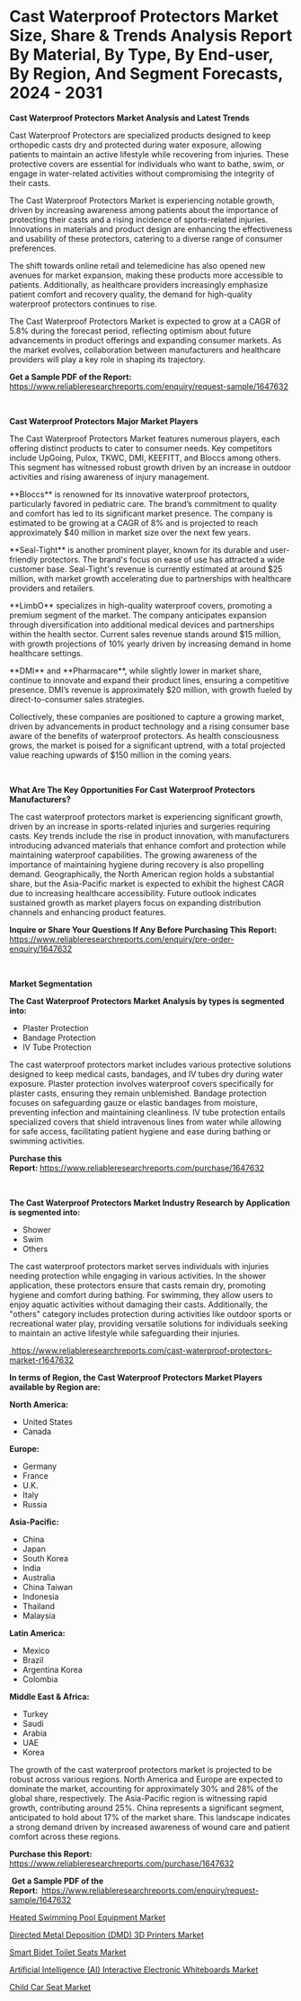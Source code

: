 <p><h1>Cast Waterproof Protectors Market Size, Share & Trends Analysis Report By Material, By Type, By End-user, By Region, And Segment Forecasts, 2024 - 2031</h1></p><p><strong>Cast Waterproof Protectors Market Analysis and Latest Trends</strong></p>
<p><p>Cast Waterproof Protectors are specialized products designed to keep orthopedic casts dry and protected during water exposure, allowing patients to maintain an active lifestyle while recovering from injuries. These protective covers are essential for individuals who want to bathe, swim, or engage in water-related activities without compromising the integrity of their casts.</p><p>The Cast Waterproof Protectors Market is experiencing notable growth, driven by increasing awareness among patients about the importance of protecting their casts and a rising incidence of sports-related injuries. Innovations in materials and product design are enhancing the effectiveness and usability of these protectors, catering to a diverse range of consumer preferences.</p><p>The shift towards online retail and telemedicine has also opened new avenues for market expansion, making these products more accessible to patients. Additionally, as healthcare providers increasingly emphasize patient comfort and recovery quality, the demand for high-quality waterproof protectors continues to rise. </p><p>The Cast Waterproof Protectors Market is expected to grow at a CAGR of 5.8% during the forecast period, reflecting optimism about future advancements in product offerings and expanding consumer markets. As the market evolves, collaboration between manufacturers and healthcare providers will play a key role in shaping its trajectory.</p></p>
<p><strong>Get a Sample PDF of the Report:&nbsp;</strong> <a href="https://www.reliableresearchreports.com/enquiry/request-sample/1647632?utm_campaign=16&utm_medium=2&utm_source=Github&utm_content=ia&utm_term=27102024&utm_id=cast-waterproof-protectors">https://www.reliableresearchreports.com/enquiry/request-sample/1647632</a></p>
<p>&nbsp;</p>
<p><strong>Cast Waterproof Protectors Major Market Players</strong></p>
<p><p>The Cast Waterproof Protectors Market features numerous players, each offering distinct products to cater to consumer needs. Key competitors include UpGoing, Pulox, TKWC, DMI, KEEFITT, and Bloccs among others. This segment has witnessed robust growth driven by an increase in outdoor activities and rising awareness of injury management.</p><p>**Bloccs** is renowned for its innovative waterproof protectors, particularly favored in pediatric care. The brand’s commitment to quality and comfort has led to its significant market presence. The company is estimated to be growing at a CAGR of 8% and is projected to reach approximately $40 million in market size over the next few years.</p><p>**Seal-Tight** is another prominent player, known for its durable and user-friendly protectors. The brand's focus on ease of use has attracted a wide customer base. Seal-Tight's revenue is currently estimated at around $25 million, with market growth accelerating due to partnerships with healthcare providers and retailers.</p><p>**LimbO** specializes in high-quality waterproof covers, promoting a premium segment of the market. The company anticipates expansion through diversification into additional medical devices and partnerships within the health sector. Current sales revenue stands around $15 million, with growth projections of 10% yearly driven by increasing demand in home healthcare settings.</p><p>**DMI** and **Pharmacare**, while slightly lower in market share, continue to innovate and expand their product lines, ensuring a competitive presence. DMI’s revenue is approximately $20 million, with growth fueled by direct-to-consumer sales strategies.</p><p>Collectively, these companies are positioned to capture a growing market, driven by advancements in product technology and a rising consumer base aware of the benefits of waterproof protectors. As health consciousness grows, the market is poised for a significant uptrend, with a total projected value reaching upwards of $150 million in the coming years.</p></p>
<p>&nbsp;</p>
<p><strong>What Are The Key Opportunities For Cast Waterproof Protectors Manufacturers?</strong></p>
<p><p>The cast waterproof protectors market is experiencing significant growth, driven by an increase in sports-related injuries and surgeries requiring casts. Key trends include the rise in product innovation, with manufacturers introducing advanced materials that enhance comfort and protection while maintaining waterproof capabilities. The growing awareness of the importance of maintaining hygiene during recovery is also propelling demand. Geographically, the North American region holds a substantial share, but the Asia-Pacific market is expected to exhibit the highest CAGR due to increasing healthcare accessibility. Future outlook indicates sustained growth as market players focus on expanding distribution channels and enhancing product features.</p></p>
<p><strong>Inquire or Share Your Questions If Any Before Purchasing This Report:</strong> <a href="https://www.reliableresearchreports.com/enquiry/pre-order-enquiry/1647632?utm_campaign=16&utm_medium=2&utm_source=Github&utm_content=ia&utm_term=27102024&utm_id=cast-waterproof-protectors">https://www.reliableresearchreports.com/enquiry/pre-order-enquiry/1647632</a></p>
<p>&nbsp;</p>
<p><strong>Market Segmentation</strong></p>
<p><strong>The Cast Waterproof Protectors Market Analysis by types is segmented into:</strong></p>
<p><ul><li>Plaster Protection</li><li>Bandage Protection</li><li>IV Tube Protection</li></ul></p>
<p><p>The cast waterproof protectors market includes various protective solutions designed to keep medical casts, bandages, and IV tubes dry during water exposure. Plaster protection involves waterproof covers specifically for plaster casts, ensuring they remain unblemished. Bandage protection focuses on safeguarding gauze or elastic bandages from moisture, preventing infection and maintaining cleanliness. IV tube protection entails specialized covers that shield intravenous lines from water while allowing for safe access, facilitating patient hygiene and ease during bathing or swimming activities.</p></p>
<p><strong>Purchase this Report:&nbsp;</strong><a href="https://www.reliableresearchreports.com/purchase/1647632?utm_campaign=16&utm_medium=2&utm_source=Github&utm_content=ia&utm_term=27102024&utm_id=cast-waterproof-protectors">https://www.reliableresearchreports.com/purchase/1647632</a></p>
<p>&nbsp;</p>
<p><strong>The Cast Waterproof Protectors Market Industry Research by Application is segmented into:</strong></p>
<p><ul><li>Shower</li><li>Swim</li><li>Others</li></ul></p>
<p><p>The cast waterproof protectors market serves individuals with injuries needing protection while engaging in various activities. In the shower application, these protectors ensure that casts remain dry, promoting hygiene and comfort during bathing. For swimming, they allow users to enjoy aquatic activities without damaging their casts. Additionally, the "others" category includes protection during activities like outdoor sports or recreational water play, providing versatile solutions for individuals seeking to maintain an active lifestyle while safeguarding their injuries.</p></p>
<p><a href="https://www.reliableresearchreports.com/cast-waterproof-protectors-market-r1647632?utm_campaign=16&utm_medium=2&utm_source=Github&utm_content=ia&utm_term=27102024&utm_id=cast-waterproof-protectors">&nbsp;https://www.reliableresearchreports.com/cast-waterproof-protectors-market-r1647632</a></p>
<p><strong>In terms of Region, the Cast Waterproof Protectors Market Players available by Region are:</strong></p>
<p>
    <p> <strong> North America: </strong>
        <ul>
            <li>United States</li>
            <li>Canada</li>
        </ul>
        </p> 
    <p> <strong> Europe: </strong>
        <ul>
            <li>Germany</li>
            <li>France</li>
            <li>U.K.</li>
            <li>Italy</li>
            <li>Russia</li>
        </ul>
        </p> 
    <p> <strong> Asia-Pacific: </strong>
        <ul>
            <li>China</li>
            <li>Japan</li>
            <li>South Korea</li>
            <li>India</li>
            <li>Australia</li>
            <li>China Taiwan</li>
            <li>Indonesia</li>
            <li>Thailand</li>
            <li>Malaysia</li>
        </ul>
        </p> 
    <p> <strong> Latin America: </strong>
        <ul>
            <li>Mexico</li>
            <li>Brazil</li>
            <li>Argentina Korea</li>
            <li>Colombia</li>
        </ul>
        </p> 
    <p> <strong> Middle East & Africa: </strong>
        <ul>
            <li>Turkey</li>
            <li>Saudi</li>
            <li>Arabia</li>
            <li>UAE</li>
            <li>Korea</li>
        </ul>
    </p>
    </p>
<p><p>The growth of the cast waterproof protectors market is projected to be robust across various regions. North America and Europe are expected to dominate the market, accounting for approximately 30% and 28% of the global share, respectively. The Asia-Pacific region is witnessing rapid growth, contributing around 25%. China represents a significant segment, anticipated to hold about 17% of the market share. This landscape indicates a strong demand driven by increased awareness of wound care and patient comfort across these regions.</p></p>
<p><strong>Purchase this Report: </strong><a href="https://www.reliableresearchreports.com/purchase/1647632?utm_campaign=16&utm_medium=2&utm_source=Github&utm_content=ia&utm_term=27102024&utm_id=cast-waterproof-protectors">https://www.reliableresearchreports.com/purchase/1647632</a></p>
<p>&nbsp;<strong>Get a Sample PDF of the Report:&nbsp;&nbsp;</strong><a href="https://www.reliableresearchreports.com/enquiry/request-sample/1647632?utm_campaign=16&utm_medium=2&utm_source=Github&utm_content=ia&utm_term=27102024&utm_id=cast-waterproof-protectors">https://www.reliableresearchreports.com/enquiry/request-sample/1647632</a></p>
<p><strong></strong></p>
<p><p><a href="https://issuu.com/reportprime-2/docs/heated-swimming-pool-equipment-mark_d378d107313c70?utm_campaign=16&utm_medium=2&utm_source=Github&utm_content=ia&utm_term=27102024&utm_id=cast-waterproof-protectors">Heated Swimming Pool Equipment Market</a></p><p><a href="https://issuu.com/reportprime-2/docs/directed-metal-deposition-dmd-3d-pr_905e5a0a4f7a28?utm_campaign=16&utm_medium=2&utm_source=Github&utm_content=ia&utm_term=27102024&utm_id=cast-waterproof-protectors">Directed Metal Deposition (DMD) 3D Printers Market</a></p><p><a href="https://www.linkedin.com/pulse/competitive-intelligence-smart-bidet-toilet-seats-market-sit7e?utm_campaign=16&utm_medium=2&utm_source=Github&utm_content=ia&utm_term=27102024&utm_id=cast-waterproof-protectors">Smart Bidet Toilet Seats Market</a></p><p><a href="https://github.com/cecilahoi7/Market-Research-Report-List-1/blob/main/artificial-intelligence-ai-interactive-electronic-whiteboards-market.md?utm_campaign=16&utm_medium=2&utm_source=Github&utm_content=ia&utm_term=27102024&utm_id=cast-waterproof-protectors">Artificial Intelligence (AI) Interactive Electronic Whiteboards Market</a></p><p><a href="https://www.linkedin.com/pulse/navigating-global-child-car-seat-market-from-trends-strategy-isire?utm_campaign=16&utm_medium=2&utm_source=Github&utm_content=ia&utm_term=27102024&utm_id=cast-waterproof-protectors">Child Car Seat Market</a></p></p>